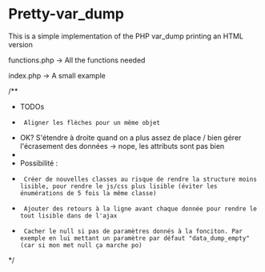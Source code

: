 # Pretty-var_dump
This is a simple implementation of the PHP var_dump printing an HTML version

functions.php -> All the functions needed

index.php -> A small example

/**
 * TODOs
 *      Aligner les flèches pour un même objet
 * OK?  S'étendre à droite quand on a plus assez de place / bien gérer l'écrasement des données -> nope, les attributs sont pas bien
 *
 * Possibilité :
 *      Créer de nouvelles classes au risque de rendre la structure moins lisible, pour rendre le js/css plus lisible (éviter les énumérations de 5 fois la même classe)
 *      Ajouter des retours à la ligne avant chaque donnée pour rendre le tout lisible dans de l'ajax
 *      Cacher le null si pas de paramètres donnés à la fonciton. Par exemple en lui mettant un paramètre par défaut "data_dump_empty" (car si mon met null ça marche po)
 */
